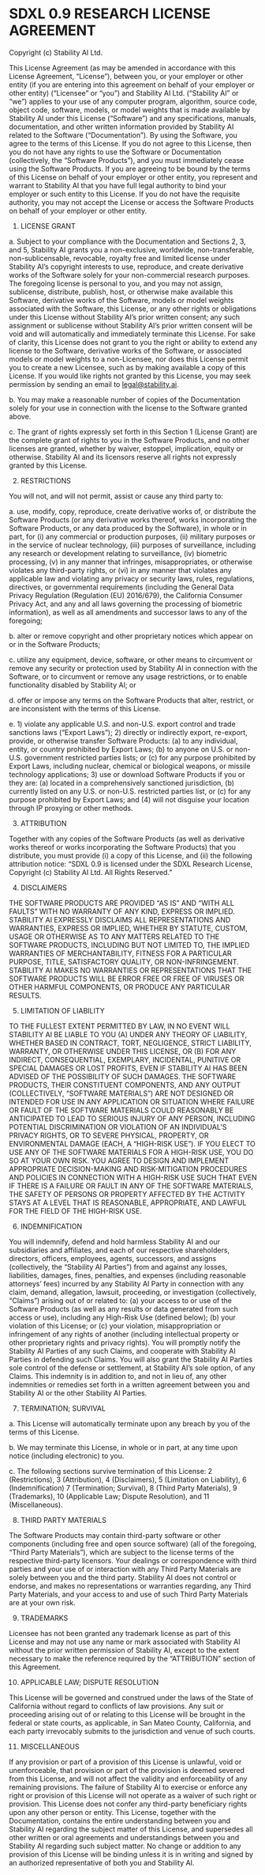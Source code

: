 # SDXL 0.9 RESEARCH LICENSE AGREEMENT

Copyright (c) Stability AI Ltd.

This License Agreement (as may be amended in accordance with this License
Agreement, “License”), between you, or your employer or other entity (if you are
entering into this agreement on behalf of your employer or other entity)
(“Licensee” or “you”) and Stability AI Ltd. (“Stability AI” or “we”) applies to
your use of any computer program, algorithm, source code, object code, software,
models, or model weights that is made available by Stability AI under this
License (“Software”) and any specifications, manuals, documentation, and other
written information provided by Stability AI related to the Software
(“Documentation”). By using the Software, you agree to the terms of this
License. If you do not agree to this License, then you do not have any rights to
use the Software or Documentation (collectively, the “Software Products”), and
you must immediately cease using the Software Products. If you are agreeing to
be bound by the terms of this License on behalf of your employer or other
entity, you represent and warrant to Stability AI that you have full legal
authority to bind your employer or such entity to this License. If you do not
have the requisite authority, you may not accept the License or access the
Software Products on behalf of your employer or other entity.

1. LICENSE GRANT

a. Subject to your compliance with the Documentation and Sections 2, 3, and 5,
Stability AI grants you a non-exclusive, worldwide, non-transferable,
non-sublicensable, revocable, royalty free and limited license under Stability
AI’s copyright interests to use, reproduce, and create derivative works of the
Software solely for your non-commercial research purposes. The foregoing license
is personal to you, and you may not assign, sublicense, distribute, publish,
host, or otherwise make available this Software, derivative works of the
Software, models or model weights associated with the Software, this License, or
any other rights or obligations under this License without Stability AI’s prior
written consent; any such assignment or sublicense without Stability AI’s prior
written consent will be void and will automatically and immediately terminate
this License. For sake of clarity, this License does not grant to you the right
or ability to extend any license to the Software, derivative works of the
Software, or associated models or model weights to a non-Licensee, nor does this
License permit you to create a new Licensee, such as by making available a copy
of this License. If you would like rights not granted by this License, you may
seek permission by sending an email to legal@stability.ai.

b. You may make a reasonable number of copies of the Documentation solely for
your use in connection with the license to the Software granted above.

c. The grant of rights expressly set forth in this Section 1 (License Grant) are
the complete grant of rights to you in the Software Products, and no other
licenses are granted, whether by waiver, estoppel, implication, equity or
otherwise. Stability AI and its licensors reserve all rights not expressly
granted by this License.

2. RESTRICTIONS

You will not, and will not permit, assist or cause any third party to:

a. use, modify, copy, reproduce, create derivative works of, or distribute the
Software Products (or any derivative works thereof, works incorporating the
Software Products, or any data produced by the Software), in whole or in part,
for (i) any commercial or production purposes, (ii) military purposes or in the
service of nuclear technology, (iii) purposes of surveillance, including any
research or development relating to surveillance, (iv) biometric processing, (v)
in any manner that infringes, misappropriates, or otherwise violates any
third-party rights, or (vi) in any manner that violates any applicable law and
violating any privacy or security laws, rules, regulations, directives, or
governmental requirements (including the General Data Privacy Regulation
(Regulation (EU) 2016/679), the California Consumer Privacy Act, and any and all
laws governing the processing of biometric information), as well as all
amendments and successor laws to any of the foregoing;

b. alter or remove copyright and other proprietary notices which appear on or in
the Software Products;

c. utilize any equipment, device, software, or other means to circumvent or
remove any security or protection used by Stability AI in connection with the
Software, or to circumvent or remove any usage restrictions, or to enable
functionality disabled by Stability AI; or

d. offer or impose any terms on the Software Products that alter, restrict, or
are inconsistent with the terms of this License.

e. 1) violate any applicable U.S. and non-U.S. export control and trade
sanctions laws (“Export Laws”); 2) directly or indirectly export, re-export,
provide, or otherwise transfer Software Products: (a) to any individual, entity,
or country prohibited by Export Laws; (b) to anyone on U.S. or non-U.S.
government restricted parties lists; or (c) for any purpose prohibited by Export
Laws, including nuclear, chemical or biological weapons, or missile technology
applications; 3) use or download Software Products if you or they are: (a)
located in a comprehensively sanctioned jurisdiction, (b) currently listed on
any U.S. or non-U.S. restricted parties list, or (c) for any purpose prohibited
by Export Laws; and (4) will not disguise your location through IP proxying or
other methods.

3. ATTRIBUTION

Together with any copies of the Software Products (as well as derivative works
thereof or works incorporating the Software Products) that you distribute, you
must provide (i) a copy of this License, and (ii) the following attribution
notice: “SDXL 0.9 is licensed under the SDXL Research License, Copyright (c)
Stability AI Ltd. All Rights Reserved.”

4. DISCLAIMERS

THE SOFTWARE PRODUCTS ARE PROVIDED “AS IS” AND “WITH ALL FAULTS” WITH NO
WARRANTY OF ANY KIND, EXPRESS OR IMPLIED. STABILITY AI EXPRESSLY DISCLAIMS ALL
REPRESENTATIONS AND WARRANTIES, EXPRESS OR IMPLIED, WHETHER BY STATUTE, CUSTOM,
USAGE OR OTHERWISE AS TO ANY MATTERS RELATED TO THE SOFTWARE PRODUCTS, INCLUDING
BUT NOT LIMITED TO, THE IMPLIED WARRANTIES OF MERCHANTABILITY, FITNESS FOR A
PARTICULAR PURPOSE, TITLE, SATISFACTORY QUALITY, OR NON-INFRINGEMENT. STABILITY
AI MAKES NO WARRANTIES OR REPRESENTATIONS THAT THE SOFTWARE PRODUCTS WILL BE
ERROR FREE OR FREE OF VIRUSES OR OTHER HARMFUL COMPONENTS, OR PRODUCE ANY
PARTICULAR RESULTS.

5. LIMITATION OF LIABILITY

TO THE FULLEST EXTENT PERMITTED BY LAW, IN NO EVENT WILL STABILITY AI BE LIABLE
TO YOU (A) UNDER ANY THEORY OF LIABILITY, WHETHER BASED IN CONTRACT, TORT,
NEGLIGENCE, STRICT LIABILITY, WARRANTY, OR OTHERWISE UNDER THIS LICENSE, OR (B)
FOR ANY INDIRECT, CONSEQUENTIAL, EXEMPLARY, INCIDENTAL, PUNITIVE OR SPECIAL
DAMAGES OR LOST PROFITS, EVEN IF STABILITY AI HAS BEEN ADVISED OF THE
POSSIBILITY OF SUCH DAMAGES. THE SOFTWARE PRODUCTS, THEIR CONSTITUENT
COMPONENTS, AND ANY OUTPUT (COLLECTIVELY, “SOFTWARE MATERIALS”) ARE NOT DESIGNED
OR INTENDED FOR USE IN ANY APPLICATION OR SITUATION WHERE FAILURE OR FAULT OF
THE SOFTWARE MATERIALS COULD REASONABLY BE ANTICIPATED TO LEAD TO SERIOUS INJURY
OF ANY PERSON, INCLUDING POTENTIAL DISCRIMINATION OR VIOLATION OF AN
INDIVIDUAL’S PRIVACY RIGHTS, OR TO SEVERE PHYSICAL, PROPERTY, OR ENVIRONMENTAL
DAMAGE (EACH, A “HIGH-RISK USE”). IF YOU ELECT TO USE ANY OF THE SOFTWARE
MATERIALS FOR A HIGH-RISK USE, YOU DO SO AT YOUR OWN RISK. YOU AGREE TO DESIGN
AND IMPLEMENT APPROPRIATE DECISION-MAKING AND RISK-MITIGATION PROCEDURES AND
POLICIES IN CONNECTION WITH A HIGH-RISK USE SUCH THAT EVEN IF THERE IS A FAILURE
OR FAULT IN ANY OF THE SOFTWARE MATERIALS, THE SAFETY OF PERSONS OR PROPERTY
AFFECTED BY THE ACTIVITY STAYS AT A LEVEL THAT IS REASONABLE, APPROPRIATE, AND
LAWFUL FOR THE FIELD OF THE HIGH-RISK USE.

6. INDEMNIFICATION

You will indemnify, defend and hold harmless Stability AI and our subsidiaries
and affiliates, and each of our respective shareholders, directors, officers,
employees, agents, successors, and assigns (collectively, the “Stability AI
Parties”) from and against any losses, liabilities, damages, fines, penalties,
and expenses (including reasonable attorneys’ fees) incurred by any Stability AI
Party in connection with any claim, demand, allegation, lawsuit, proceeding, or
investigation (collectively, “Claims”) arising out of or related to: (a) your
access to or use of the Software Products (as well as any results or data
generated from such access or use), including any High-Risk Use (defined below);
(b) your violation of this License; or (c) your violation, misappropriation or
infringement of any rights of another (including intellectual property or other
proprietary rights and privacy rights). You will promptly notify the Stability
AI Parties of any such Claims, and cooperate with Stability AI Parties in
defending such Claims. You will also grant the Stability AI Parties sole control
of the defense or settlement, at Stability AI’s sole option, of any Claims. This
indemnity is in addition to, and not in lieu of, any other indemnities or
remedies set forth in a written agreement between you and Stability AI or the
other Stability AI Parties.

7. TERMINATION; SURVIVAL

a. This License will automatically terminate upon any breach by you of the terms
of this License.

b. We may terminate this License, in whole or in part, at any time upon notice
(including electronic) to you.

c. The following sections survive termination of this License: 2 (Restrictions),
3 (Attribution), 4 (Disclaimers), 5 (Limitation on Liability), 6
(Indemnification) 7 (Termination; Survival), 8 (Third Party Materials), 9
(Trademarks), 10 (Applicable Law; Dispute Resolution), and 11 (Miscellaneous).

8. THIRD PARTY MATERIALS

The Software Products may contain third-party software or other components
(including free and open source software) (all of the foregoing, “Third Party
Materials”), which are subject to the license terms of the respective
third-party licensors. Your dealings or correspondence with third parties and
your use of or interaction with any Third Party Materials are solely between you
and the third party. Stability AI does not control or endorse, and makes no
representations or warranties regarding, any Third Party Materials, and your
access to and use of such Third Party Materials are at your own risk.

9. TRADEMARKS

Licensee has not been granted any trademark license as part of this License and
may not use any name or mark associated with Stability AI without the prior
written permission of Stability AI, except to the extent necessary to make the
reference required by the “ATTRIBUTION” section of this Agreement.

10. APPLICABLE LAW; DISPUTE RESOLUTION

This License will be governed and construed under the laws of the State of
California without regard to conflicts of law provisions. Any suit or proceeding
arising out of or relating to this License will be brought in the federal or
state courts, as applicable, in San Mateo County, California, and each party
irrevocably submits to the jurisdiction and venue of such courts.

11. MISCELLANEOUS

If any provision or part of a provision of this License is unlawful, void or
unenforceable, that provision or part of the provision is deemed severed from
this License, and will not affect the validity and enforceability of any
remaining provisions. The failure of Stability AI to exercise or enforce any
right or provision of this License will not operate as a waiver of such right or
provision. This License does not confer any third-party beneficiary rights upon
any other person or entity. This License, together with the Documentation,
contains the entire understanding between you and Stability AI regarding the
subject matter of this License, and supersedes all other written or oral
agreements and understandings between you and Stability AI regarding such
subject matter. No change or addition to any provision of this License will be
binding unless it is in writing and signed by an authorized representative of
both you and Stability AI.
